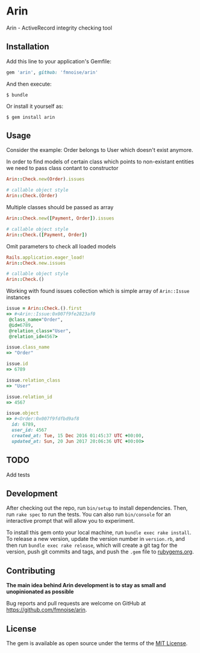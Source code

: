 # Arin

Arin - ActiveRecord integrity checking tool

## Installation

Add this line to your application's Gemfile:

```ruby
gem 'arin', github: 'fmnoise/arin'
```

And then execute:

    $ bundle

Or install it yourself as:

    $ gem install arin

## Usage

Consider the example: Order belongs to User which doesn't exist anymore.

In order to find models of certain class which points to non-existant entities we need to pass class contant to constructor
```ruby
Arin::Check.new(Order).issues

# callable object style
Arin::Check.(Order)
```
Multiple classes should be passed as array
```ruby
Arin::Check.new([Payment, Order]).issues

# callable object style
Arin::Check.([Payment, Order])
```
Omit parameters to check all loaded models
```ruby
Rails.application.eager_load!
Arin::Check.new.issues

# callable object style
Arin::Check.()
```

Working with found issues collection which is simple array of `Arin::Issue` instances
```ruby
issue = Arin::Check.().first
=> #<Arin::Issue:0x007f9fe2823af0
 @class_name="Order",
 @id=6789,
 @relation_class="User",
 @relation_id=4567>

issue.class_name
=> "Order"

issue.id
=> 6789

issue.relation_class
=> "User"

issue.relation_id
=> 4567

issue.object
=> #<Order:0x007f9fdfbd9af8
  id: 6789,
  user_id: 4567
  created_at: Tue, 15 Dec 2016 01:45:37 UTC +00:00,
  updated_at: Sun, 20 Jun 2017 20:06:36 UTC +00:00>
```

## TODO

Add tests

## Development

After checking out the repo, run `bin/setup` to install dependencies. Then, run `rake spec` to run the tests. You can also run `bin/console` for an interactive prompt that will allow you to experiment.

To install this gem onto your local machine, run `bundle exec rake install`. To release a new version, update the version number in `version.rb`, and then run `bundle exec rake release`, which will create a git tag for the version, push git commits and tags, and push the `.gem` file to [rubygems.org](https://rubygems.org).

## Contributing

**The main idea behind Arin development is to stay as small and unopinionated as possible**

Bug reports and pull requests are welcome on GitHub at https://github.com/fmnoise/arin.

## License

The gem is available as open source under the terms of the [MIT License](http://opensource.org/licenses/MIT).
